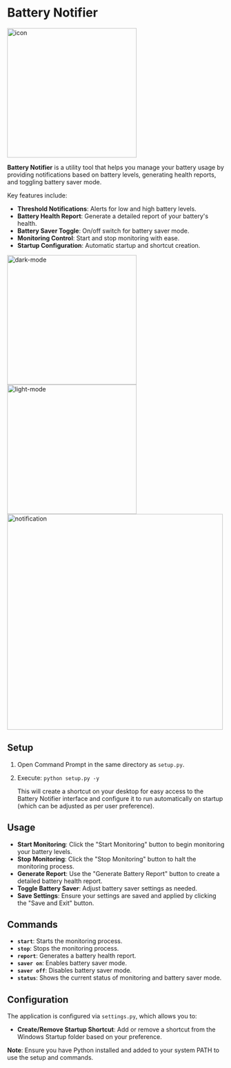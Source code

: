 # Battery Notifier


<img src="https://github.com/user-attachments/assets/98239ab1-1172-4a70-b703-ca9374c11da9" alt="icon" width="300"/>


**Battery Notifier** is a utility tool that helps you manage your battery usage by providing notifications based on battery levels, generating health reports, and toggling battery saver mode.


Key features include:

- **Threshold Notifications**: Alerts for low and high battery levels.
- **Battery Health Report**: Generate a detailed report of your battery's health.
- **Battery Saver Toggle**: On/off switch for battery saver mode.
- **Monitoring Control**: Start and stop monitoring with ease.
- **Startup Configuration**: Automatic startup and shortcut creation.

<img src="https://github.com/user-attachments/assets/c1f1c039-3278-425e-9304-4887407f5a45" alt="dark-mode" width="300"/>
<img src="https://github.com/user-attachments/assets/aecda160-3527-47ac-bcbb-2402d5a26219" alt="light-mode" width="300"/>


<img src="https://github.com/user-attachments/assets/3a4da1d6-547b-48f2-a1f7-9773146608f4" alt="notification" width="500"/>


## Setup

1. Open Command Prompt in the same directory as `setup.py`.
2. Execute: `python setup.py -y`

   This will create a shortcut on your desktop for easy access to the Battery Notifier interface and configure it to run automatically on startup (which can be adjusted as per user preference).

## Usage

- **Start Monitoring**: Click the "Start Monitoring" button to begin monitoring your battery levels.
- **Stop Monitoring**: Click the "Stop Monitoring" button to halt the monitoring process.
- **Generate Report**: Use the "Generate Battery Report" button to create a detailed battery health report.
- **Toggle Battery Saver**: Adjust battery saver settings as needed.
- **Save Settings**: Ensure your settings are saved and applied by clicking the "Save and Exit" button.

## Commands

- **`start`**: Starts the monitoring process.
- **`stop`**: Stops the monitoring process.
- **`report`**: Generates a battery health report.
- **`saver on`**: Enables battery saver mode.
- **`saver off`**: Disables battery saver mode.
- **`status`**: Shows the current status of monitoring and battery saver mode.

## Configuration

The application is configured via `settings.py`, which allows you to:

- **Create/Remove Startup Shortcut**: Add or remove a shortcut from the Windows Startup folder based on your preference.

**Note**: Ensure you have Python installed and added to your system PATH to use the setup and commands.
